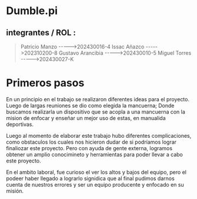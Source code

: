 # Dumble.pi

## integrantes / ROL :
 >Patricio Manzo     ----->202430016-4
 >Issac Añazco       ----->202310200-8
 >Gustavo Arancibia  ----->202430010-5
 >Miguel Torres      ----->202430027-K

# Primeros pasos 

En un principio en el trabajo se realizaron diferentes ideas para el proyecto. Luego de largas reuniones se dio como elegida la mancuerna; Donde buscamos realizarla un dispositivo que se acopla a una mancuerna con la mision de enfocar y enseñar un mejor uso de estas, en manualida deportivas. 

Luego al momento de elaborar este trabajo hubo diferentes complicaciones, como obstaculos los cuales nos hicieron dudar de si podríamos lograr finaliozar este proyecto. Pero con ayuda de gente externa, logramos obtener un amplio conocimineto y herramientas para poder llevar a cabo este proyecto.

En el ambito laboral, fue curioso el ver los altos y bajos del equipo, pero el podeer haber llegado a lograrlo signidica que al final pudimos darnos cuenta de nuestros errores y ser un equipo producente y enfocado en su misión.
